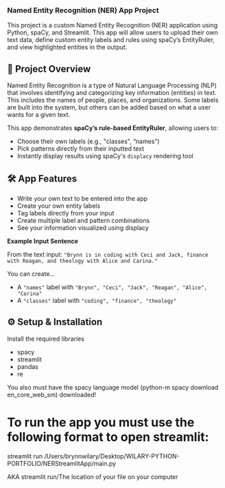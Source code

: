 ### Named Entity Recognition (NER) App Project
This project is a custom Named Entity Recognition (NER) application using Python, spaCy, and Streamlit. This app will allow users to upload their own text data, define custom entity labels and rules using spaCy’s EntityRuler, and view highlighted entities in the output.

## 🚀 Project Overview
Named Entity Recognition is a type of Natural Language Processing (NLP) that involves identifying and categorizing key information (entities) in text. This includes the names of people, places, and organizations. Some labels are built into the system, but others can be added based on what a user wants for a given text. 

This app demonstrates **spaCy’s rule-based EntityRuler**, allowing users to:
- Choose their own labels (e.g., "classes", “names”)
- Pick patterns directly from their inputted text
- Instantly display results using spaCy's `displacy` rendering tool

## 🛠️ App Features
- Write your own text to be entered into the app
- Create your own entity labels
- Tag labels directly from your input
- Create multiple label and pattern combinations
- See your information visualized using displacy

**Example Input Sentence**

From the text input:
`"Brynn is in coding with Ceci and Jack, finance with Reagan, and theology with Alice and Carina."`

You can create...
- A `"names"` label with `"Brynn", "Ceci", "Jack", "Reagan", "Alice", "Carina"`
- A `"classes"` label with `"coding", "finance", "theology"`

## ⚙️ Setup & Installation
Install the required libraries
- spacy
- streamlit
- pandas
- re

You also must have the spacy language model (python-m spacy download en_core_web_sm) downloaded!


# To run the app you must use the following format to open streamlit:
streamlit run /Users/brynnwilary/Desktop/WILARY-PYTHON-PORTFOLIO/NERStreamlitApp/main.py

AKA streamlit run/The location of your file on your computer